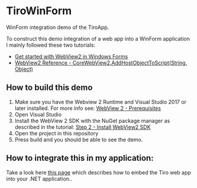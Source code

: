 # TiroWinForm
WinForm integration demo of the TiroApp.

To construct this demo integration of a web app into a WinForm application I mainly followed these two tutorials:
- [Get started with WebView2 in Windows Forms](https://docs.microsoft.com/en-us/microsoft-edge/webview2/get-started/winforms)
- [WebView2 Reference - CoreWebView2.AddHostObjectToScript(String, Object)](https://docs.microsoft.com/en-us/dotnet/api/microsoft.web.webview2.core.corewebview2.addhostobjecttoscript?view=webview2-dotnet-1.0.818.41#Microsoft_Web_WebView2_Core_CoreWebView2_AddHostObjectToScript_System_String_System_Object_)

## How to build this demo
1. Make sure you have the Webview 2 Runtime and Visual Studio 2017 or later installed. For more info see: [WebView 2 - Prerequisites](https://docs.microsoft.com/en-us/microsoft-edge/webview2/get-started/winforms#prerequisites)
3. Open Visual Studio
4. Install the WebView 2 SDK with the NuGet package manager as described in the tutorial: [Step 2 - Install WebView2 SDK](https://docs.microsoft.com/en-us/microsoft-edge/webview2/get-started/winforms#step-2---install-webview2-sdk)
5. Open the project in this repository
6. Press build and you should be able to see the demo.

## How to integrate this in my application:
Take a look here [this page](./EmbeddedAPI.md) which describes how to embed the Tiro web app into your .NET application..


